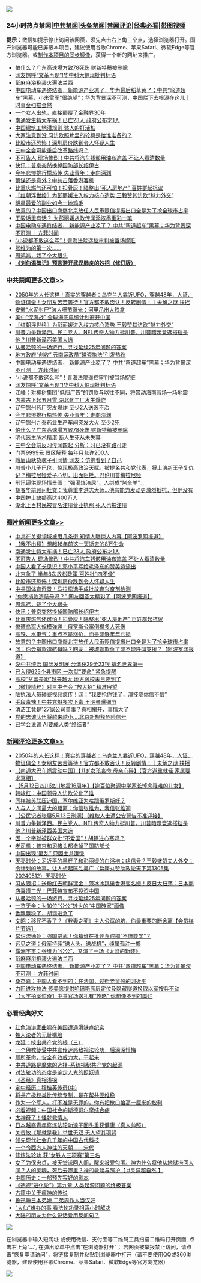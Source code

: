 ![](https://raw.githubusercontent.com/jsvpn/jsproxy/dev/64photo/fqnews-qr.jpg)

<div id="tt">
<h3>24小时热点禁闻|<a href="#%E4%B8%AD%E5%85%B1%E7%A6%81%E9%97%BB%E6%9B%B4%E5%A4%9A%E6%96%87%E7%AB%A0">中共禁闻</a>|<a href="#%E5%9B%BE%E7%89%87%E6%96%B0%E9%97%BB%E6%9B%B4%E5%A4%9A%E6%96%87%E7%AB%A0">头条禁闻</a>|<a href="#%E6%96%B0%E9%97%BB%E8%AF%84%E8%AE%BA%E6%9B%B4%E5%A4%9A%E6%96%87%E7%AB%A0">禁闻评论|<a href="#%E5%BF%85%E7%9C%8B%E7%BB%8F%E5%85%B8%E5%A5%BD%E6%96%87">经典必看</a>|<a href="https://9290254.xyz/3" target="_blank">带图视频</a></h3>
<div><b>提示：</b>微信如提示停止访问该网页，须先点击右上角三个点，选择浏览器打开。国产浏览器可能已屏蔽本项目，建议使用谷歌Chrome、苹果Safari、微软Edge等官方浏览器。或<a href="%E5%88%B6%E4%BD%9Cgit%E7%A6%81%E9%97%BB%E9%95%9C%E5%83%8F.md">制作本项目的同步镜像</a>，获得一个新的网址来推广。</div>
<ul>

<li><a href="/cbnews/20240512/2035892.md">怕什么？广东高速塌方致78死伤 财新特稿被删除</a></li>
<li><a href="/cbnews/20240513/2035955.md">网友惊呼“文革再现”!华中科大惊现批判标语</a></li>
<li><a href="/comments/20240513/2035978.md">彭麻麻浴袍装火遍法兰西</a></li>
<li><a href="/sohnews/20240512/2035905.md">中国电动车遇终结者，新能源产业凉了，华为最后稻草黄了；中共“弯道超车”黑幕，小米雷军“很绝望”；华为背景深不可测，中国烂下去根源在这儿｜时事金扫描金然</a></li>
<li><a href="/cnnews/20240513/2035968.md">一个女人出轨，直接颠覆了金融界30年</a></li>
<li><a href="/topimagenews/20240513/2036061.md">南通发生特大车祸！已亡23人 政府公布才1人</a></li>
<li><a href="/sohnews/20240513/2035936.md">中国建筑工地潜规则 骇人的打活桩</a></li>
<li><a href="/cnnews/20240513/2036010.md">大家注意到没 习访欧照片里的轮椅是给谁准备的？</a></li>
<li><a href="/topimagenews/20240513/2036021.md">比股市还恐怖！深圳房价跌到令人怀疑人生</a></li>
<li><a href="/ssgc/20240512/2035906.md">三中全会可能重启改革路线吗？</a></li>
<li><a href="/topimagenews/20240513/2036043.md">不可告人 现场惨烈！中共将汽车残骸用油布遮盖 不让人看清数量</a></li>
<li><a href="/topimagenews/20240513/2035988.md">快讯：普京突然换掉国防部长绍伊古</a></li>
<li><a href="/cbnews/20240512/2035914.md">今年悲惨排行榜热传 失业青年：走向深渊</a></li>
<li><a href="/lishi/20240513/2036036.md">蓄谋还是意外？中共击落香港客机</a></li>
<li><a href="/topimagenews/20240513/2035981.md">比重庆燃气还可怕！扣骨灰！陆整出“死人房地产” 百姓群起抗议</a></li>
<li><a href="/cbnews/20240513/2036086.md">〖红朝浮世绘〗为彭丽媛进入权力核心造势 王毅赞其访欧“魅力外交”</a></li>
<li><a href="/baitai/20240513/2035959.md">明星最爱的副业如今一地鸡毛</a></li>
<li><a href="/topimagenews/20240513/2035954.md">故意的？中国出口商爆北京放任人民币贬值提振出口全是为了抢全球市占率</a></li>
<li><a href="/baitai/20240513/2035937.md">王毅话里有话？ 为彭丽媛从政传闻添浓墨重彩一笔</a></li>
<li><a href="/comments/20240513/2035972.md">中国电动车遇终结者， 新能源产业凉了？ 中共“弯道超车”黑幕；华为背景深不可测 ｜方菲时间</a></li>
<li><a href="/cbnews/20240513/2035966.md">“小说都不敢这么写”！青海法院遥控审判被当场捉赃</a></li>
<li><a href="/comments/20240512/2035890.md">张维为的第一次……</a></li>
<li><a href="/topimagenews/20240513/2036000.md">周鸿祎，栽了个大跟头</a></li>
<li><b><a href="/comments/20200207/1272816.md" target="_blank">《刘伯温碑记》预言避开武汉肺炎的妙招（修订版）</a></b></li>
</ul>
</div>

<div class="catlist">
<h3><a href="/cbnews/" target="_blank">中共禁闻</a><span><a href="/cbnews/" target="_blank" rel="nofollow">更多文章>></a></span></h3>
<ul>
<li><a href="/comments/20240513/2036190.md" target="_blank">2050年的人长这样！真实的穿越者：乌克兰人靠近UFO，穿越48年，人证、物证俱全！女朋友苦苦等待！官方都不敢否认！反转剧情！｜未解之谜 扶摇</a></li>
<li><a href="/cbnews/20240513/2036122.md" target="_blank">安徽“水泥封尸”骇人细节曝光：河里吊出大铁盒</a></li>
<li><a href="/cbnews/20240513/2036093.md" target="_blank">美中“深海战” 全球海底电缆计划避开中国</a></li>
<li><a href="/cbnews/20240513/2036086.md" target="_blank">〖红朝浮世绘〗为彭丽媛进入权力核心造势 王毅赞其访欧“魅力外交”</a></li>
<li><a href="/comments/20240513/2036085.md" target="_blank">川普力争新泽西。民主党人、NFL传奇人物力挺川普。川普暗示竞选搭档是他？川普新泽西美国大选</a></li>
<li><a href="/comments/20240513/2036007.md" target="_blank">从曼哈顿的一场游行，寻找延续25年问题的答案</a></li>
<li><a href="/cbnews/20240513/2035990.md" target="_blank">地方政府“创收” 云南运政员“碰瓷执法”引发热议</a></li>
<li><a href="/comments/20240513/2035972.md" target="_blank">中国电动车遇终结者， 新能源产业凉了？ 中共“弯道超车”黑幕；华为背景深不可测 ｜方菲时间</a></li>
<li><a href="/cbnews/20240513/2035966.md" target="_blank">“小说都不敢这么写”！青海法院遥控审判被当场捉赃</a></li>
<li><a href="/cbnews/20240513/2035955.md" target="_blank">网友惊呼“文革再现”!华中科大惊现批判标语</a></li>
<li><a href="/cbnews/20240512/2035926.md" target="_blank">江峰：对椰树集团“低俗广告”的罚款与以往不同，将带动海南官场一场地震</a></li>
<li><a href="/cbnews/20240512/2035920.md" target="_blank">内蒙古下起五月雪 湖北化工厂发生爆炸</a></li>
<li><a href="/cbnews/20240512/2035919.md" target="_blank">辽宁锦州药厂突发爆炸 至少2人送医不治</a></li>
<li><a href="/cbnews/20240512/2035914.md" target="_blank">今年悲惨排行榜热传 失业青年：走向深渊</a></li>
<li><a href="/cbnews/20240512/2035893.md" target="_blank">辽宁锦州九泰药业生产车间突发大火 至少2死</a></li>
<li><a href="/cbnews/20240512/2035892.md" target="_blank">怕什么？广东高速塌方致78死伤 财新特稿被删除</a></li>
<li><a href="/cbnews/20240512/2035835.md" target="_blank">明代医生脉术精湛 断人生死从未失算</a></li>
<li><a href="/cbnews/20240512/2035865.md" target="_blank">三中全会前反习传闻四起 分析：习已没有路可走</a></li>
<li><a href="/cbnews/20240512/2035778.md" target="_blank">门票9999元 景区解释 每年只允许200人</a></li>
<li><a href="/cbnews/20240512/2035777.md" target="_blank">峨眉山驮货骡子引同情 网友：仿佛看到了自己</a></li>
<li><a href="/comments/20240512/2035773.md" target="_blank">川普小儿子巴伦，惊现极高政治天赋。被提名共和党代表，将上演新王子复仇记？梅拉尼娅爱子心切，出面阻拦。巴伦川普梅拉尼娅</a></li>
<li><a href="/cbnews/20240512/2035766.md" target="_blank">刑讯逼供现场情景图：“强灌煤渣尿”、人绑成“烤全羊”…</a></li>
<li><a href="/cbnews/20240512/2035744.md" target="_blank">胡春华前顾问杜文：我尊重李洪志大师…他有能力发动更激烈抵抗，但他没有</a></li>
<li><a href="/cbnews/20240512/2035733.md" target="_blank">中国护士缺额高达400万人</a></li>
<li><a href="/cbnews/20240512/2035732.md" target="_blank">湖北上百村民被冒名注册营业执照 死人也被注册</a></li>

</ul>
</div>
<div class="catlist">
<h3><a href="/topimagenews/" target="_blank">图片新闻</a><span><a href="/topimagenews/" target="_blank" rel="nofollow">更多文章>></a></span></h3>
<ul>
<li><a href="/topimagenews/20240513/2036143.md" target="_blank">中共在关键领域被甩几条街 知情人曝惊人内幕【阿波罗网报道】</a></li>
<li><a href="/topimagenews/20240513/2036062.md" target="_blank">【我不出镜】想起16年前这一天逝去的8万生命</a></li>
<li><a href="/topimagenews/20240513/2036061.md" target="_blank">南通发生特大车祸！已亡23人 政府公布才1人</a></li>
<li><a href="/topimagenews/20240513/2036043.md" target="_blank">不可告人 现场惨烈！中共将汽车残骸用油布遮盖 不让人看清数量</a></li>
<li><a href="/topimagenews/20240513/2036042.md" target="_blank">中国人看了长见识！邓小平写给毛泽东的赞美诗流出</a></li>
<li><a href="/topimagenews/20240513/2036022.md" target="_blank">北京急了 半年8次放松政策 百姓批“四不像”</a></li>
<li><a href="/topimagenews/20240513/2036021.md" target="_blank">比股市还恐怖！深圳房价跌到令人怀疑人生</a></li>
<li><a href="/topimagenews/20240513/2036002.md" target="_blank">中共国体育奇景！马拉松选手成批放弃兴奋剂检测</a></li>
<li><a href="/topimagenews/20240513/2036001.md" target="_blank">“你愿捐款造航母吗？” 网友回答太精彩了【阿波罗网报道】</a></li>
<li><a href="/topimagenews/20240513/2036000.md" target="_blank">周鸿祎，栽了个大跟头</a></li>
<li><a href="/topimagenews/20240513/2035988.md" target="_blank">快讯：普京突然换掉国防部长绍伊古</a></li>
<li><a href="/topimagenews/20240513/2035981.md" target="_blank">比重庆燃气还可怕！扣骨灰！陆整出“死人房地产” 百姓群起抗议</a></li>
<li><a href="/topimagenews/20240513/2035980.md" target="_blank">惨遭乌军大规模弹袭！俄罗斯公寓倒榻多人死伤</a></li>
<li><a href="/topimagenews/20240513/2035965.md" target="_blank">高铁、水电气：重点不是涨价，而是能够年年亏损</a></li>
<li><a href="/topimagenews/20240513/2035954.md" target="_blank">故意的？中国出口商爆北京放任人民币贬值提振出口全是为了抢全球市占率</a></li>
<li><a href="/topimagenews/20240513/2035932.md" target="_blank">问：你会捐款造航母吗？网友：被城管欺负了能不能呼叫支援？【阿波罗网报道】</a></li>
<li><a href="/topimagenews/20240512/2035927.md" target="_blank">没中共统治 国际发明展 台湾获29金23银 排名世界第一</a></li>
<li><a href="/topimagenews/20240512/2035776.md" target="_blank">已入侵625个县市区 一次就“要命” 紧急提醒</a></li>
<li><a href="/topimagenews/20240512/2035756.md" target="_blank">高校“贫富差距”越来越大 地方弱校末日要到了</a></li>
<li><a href="/topimagenews/20240512/2035743.md" target="_blank">【微博精粹】对三中全会 “放大招” 精准展望</a></li>
<li><a href="/topimagenews/20240512/2035731.md" target="_blank">陆执法人员碰瓷视频疯传！网：“我要抢你钱了，演技随你信不信”</a></li>
<li><a href="/topimagenews/20240512/2035711.md" target="_blank">手段毒辣！中共党魁多次下毒 王明亲曝细节</a></li>
<li><a href="/topimagenews/20240512/2035696.md" target="_blank">清洁工竟是127家公司董事？真相揭开，事情大了</a></li>
<li><a href="/topimagenews/20240512/2035666.md" target="_blank">党的忠诚队伍将越来越小….北京新规释危险信号</a></li>
<li><a href="/topimagenews/20240512/2035665.md" target="_blank">已学会说谎 AI要成人类“终结者”</a></li>

</ul>
</div>
<div class="catlist">
<h3><a href="/comments/" target="_blank">新闻评论</a><span><a href="/comments/" target="_blank" rel="nofollow">更多文章>></a></span></h3>
<ul>
<li><a href="/comments/20240513/2036190.md" target="_blank">2050年的人长这样！真实的穿越者：乌克兰人靠近UFO，穿越48年，人证、物证俱全！女朋友苦苦等待！官方都不敢否认！反转剧情！｜未解之谜 扶摇</a></li>
<li><a href="/comments/20240513/2036170.md" target="_blank">【南通大巴车祸震动中国】【11岁女孩丧命 母亲心碎】【官方避重就轻 家属要求真相】</a></li>
<li><a href="/comments/20240513/2036133.md" target="_blank">【5月12日四川汶川地震16周年】【逾百位聚源中学家长悼念罹难的儿女】</a></li>
<li><a href="/comments/20240513/2036128.md" target="_blank">韩咏红：中国领导人访欧分化了谁</a></li>
<li><a href="/comments/20240513/2036095.md" target="_blank">同样被苏联压迫国，塞尔维亚为啥跟俄罗斯好？</a></li>
<li><a href="/comments/20240513/2036094.md" target="_blank">人与人之间最大的距离：你信张维为，我信张维迎</a></li>
<li><a href="/comments/20240513/2036091.md" target="_blank">【公民记者张展5月13日刑满】【维权人士遭公安警告不准迎接】</a></li>
<li><a href="/comments/20240513/2036085.md" target="_blank">川普力争新泽西。民主党人、NFL传奇人物力挺川普。川普暗示竞选搭档是他？川普新泽西美国大选</a></li>
<li><a href="/comments/20240513/2036073.md" target="_blank">因一个字就被群众批“不爱国”！胡锡进心寒吗？</a></li>
<li><a href="/comments/20240513/2036063.md" target="_blank">老司机：普京和习猪头都撤掉了国防部长</a></li>
<li><a href="/comments/20240513/2036045.md" target="_blank">中国出现“匪乱” 只因土共饿饭</a></li>
<li><a href="/comments/20240513/2036040.md" target="_blank">天亮时分：习近平的黑杯子和彭丽媛的白浴袍；啥信号？王毅盛赞夫人外交；令计划的故事，让人想起陈胜吴广（扁康丸赞助政论天下第1305集 20240512）天亮时分</a></li>
<li><a href="/comments/20240513/2036019.md" target="_blank">习放狠招：送粉红去朝鲜镀金！范冰冰跳巢香港变名媛！反日大扫荡：日本商店喜遭三光！巴菲特宣布不投资中国</a></li>
<li><a href="/comments/20240513/2036007.md" target="_blank">从曼哈顿的一场游行，寻找延续25年问题的答案</a></li>
<li><a href="/comments/20240513/2036006.md" target="_blank">一览无余：为10位“公公”转世的“中国砖家”画像</a></li>
<li><a href="/comments/20240513/2036005.md" target="_blank">香飘飘稳了，胡锡进急了</a></li>
<li><a href="/comments/20240513/2035999.md" target="_blank">文昭：移民不香了？《我妻之死》主人公踩的坑，你最重要的断舍离【会员样片节选】</a></li>
<li><a href="/comments/20240513/2035984.md" target="_blank">常识流通处：强国威武！你猜谁在批评丘成桐“不懂数学”？</a></li>
<li><a href="/comments/20240513/2035983.md" target="_blank">远见之道：俄军持续“送人头、送战机”，纯属孤注一掷</a></li>
<li><a href="/comments/20240513/2035982.md" target="_blank">露洲宇宙：张维为“公公”，又演了一场《太监的新装》</a></li>
<li><a href="/comments/20240513/2035978.md" target="_blank">彭麻麻浴袍装火遍法兰西</a></li>
<li><a href="/comments/20240513/2035972.md" target="_blank">中国电动车遇终结者， 新能源产业凉了？ 中共“弯道超车”黑幕；华为背景深不可测 ｜方菲时间</a></li>
<li><a href="/comments/20240513/2035967.md" target="_blank">桑杰嘉：中国人看不到的：在法国，过街老鼠般的习近平</a></li>
<li><a href="/comments/20240512/2035918.md" target="_blank">力阻进攻拉法 传美愿提供哈玛斯高层定位及隐藏隧道换取以军按兵不动</a></li>
<li><a href="/comments/20240512/2035917.md" target="_blank">【大宇拍案惊奇】中共官场送礼有“攻略” 你想像不到的糜烂</a></li>

</ul>
</div>

<div class="catlist">
<h3>必看经典好文</h3>
<ul>
<li><a href="/lishi/20140517/664349.md" target="_blank">红色演讲家曲啸在美国遭遇滑铁卢纪实</a></li>
<li><a href="/comments/20200606/783250.md" target="_blank">牲人论者的无耻嘴脸</a></li>
<li><a href="/comments/20200929/1405201.md" target="_blank">龙延：挖出共产党的根（三）</a></li>
<li><a href="/bannedvideo/20210124/1473946.md" target="_blank">一个佛教徒受中共宣传迷惑敌视法轮功，后深深忏悔</a></li>
<li><a href="/comments/20220605/1742040.md" target="_blank">厕所革命，安全有效威力大，干起来</a></li>
<li><a href="/comments/20181209/1044543.md" target="_blank">中共道路是魔鬼的选择-系统揭秘共产党的起源</a></li>
<li><a href="/comments/20240320/2015219.md" target="_blank">对法轮功的态度是鉴定人鬼的照妖镜</a></li>
<li><a href="/tculture/20201113/1430493.md" target="_blank">《圣经》真相浅探</a></li>
<li><a href="/tculture/xiulian/20151105/467870.md" target="_blank">定中经历：穆桂英传奇(中)</a></li>
<li><a href="/comments/20231214/1974138.md" target="_blank">将共产极权类比传统专制，是在帮共匪维稳</a></li>
<li><a href="/comments/20221204/1819603.md" target="_blank">作为一个军人，打不准是无罪的，你有把枪口抬高一厘米的权利</a></li>
<li><a href="/comments/20200806/1375443.md" target="_blank">必看视频：中国社会的斯德哥尔摩综合症</a></li>
<li><a href="/ccpdope/20200907/1392129.md" target="_blank">太神奇了！怪梦救情人</a></li>
<li><a href="/comments/20211023/1642745.md" target="_blank">日本越裔青年修炼法轮功浪子回头重获健康（真人帅照）</a></li>
<li><a href="/topimagenews/20170331/738673.md" target="_blank">关贵敏《那就是我》举世无双 无人望其项背</a></li>
<li><a href="/comments/20220329/1711799.md" target="_blank">领先现代社会几千年的中国古代科技</a></li>
<li><a href="/lifebaike/20211124/1656686.md" target="_blank">一个令西方人神往的天朝——宋代</a></li>
<li><a href="/comments/20210720/1514058.md" target="_blank">修炼法轮功 获“女铁人三项赛”第三名</a></li>
<li><a href="/comments/20211012/1636544.md" target="_blank">女子为保忠贞，被天堂送回人间，醒来被爱包围。神为什么将他从地狱捞回人间？人的灵魂，死后去哪里？神的救赎与照护【 #灵异超自然 】</a></li>
<li><a href="/comments/20220910/1782931.md" target="_blank">中国历史：一部预先写好的剧本</a></li>
<li><a href="/ssgc/20240508/2034288.md" target="_blank">《透视“进化论”》第九章 人类起源问题的终极答案</a></li>
<li><a href="/ccpdope/20200531/1337409.md" target="_blank">古籍中关于瘟神的传说</a></li>
<li><a href="/comments/20220408/1716379.md" target="_blank">鲁迅睡日本弟媳 二弟周作人当汉奸</a></li>
<li><a href="/cbnews/20210428/1535533.md" target="_blank">“大仙”难办的事  看法轮功录相两小时解决</a></li>
<li><a href="/lifebaike/20200505/1323183.md" target="_blank">大陆的朋友为什么说话爱用反问句？</a></li>

</ul>
</div>

![](https://raw.githubusercontent.com/jsvpn/jsproxy/dev/64photo/fqnews-qr.jpg)

在浏览器中输入短网址 或使用微信、支付宝等二维码工具扫描二维码打开页面, 点击右上角"...", 在弹出菜单中点击“在浏览器打开”； 若网页被举报禁止访问，请点击“恢复申请访问”，将链接复制并粘贴到浏览器中打开（请不要使用QQ或360浏览器，建议使用谷歌Chrome、苹果Safari、微软Edge等官方浏览器）

![](https://raw.githubusercontent.com/jsvpn/jsproxy/dev/64photo/wx.jpg)